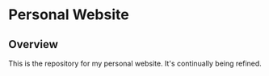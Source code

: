 # Personal Website

## Overview

This is the repository for my personal website. It's continually being refined.
